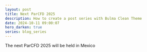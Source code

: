 ```yaml
---
layout: post
title: Next ParCFD 2025
description: How to create a post series with Bulma Clean Theme
date: 2024-10-11 09:00:07
hero_darken: true
series: blog_series
---
```


The next ParCFD 2025 will be held in Mexico
